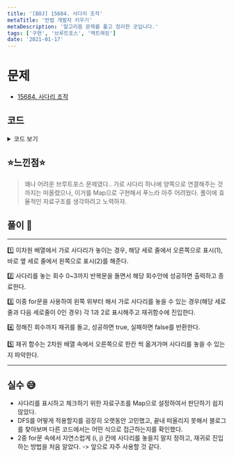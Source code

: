 ```yaml
---
title: '[BOJ] 15684. 사다리 조작'
metaTitle: '만렙 개발자 키우기'
metaDescription: '알고리즘 문제를 풀고 정리한 곳입니다.'
tags: ['구현', '브루트포스', '백트래킹']
date: '2021-01-17'
---
```


# 문제

- [15684. 사다리 조작](https://www.acmicpc.net/problem/15684)

## 코드

<details><summary> 코드 보기 </summary>

```java
import java.io.BufferedReader;
import java.io.IOException;
import java.io.InputStreamReader;
import java.util.*;

public class Q15684 {
    static int n, m ,h;
    static int ladder[][];
    public static void main(String[] args) throws IOException {
        init();
        solution();
    }

    private static void solution() {
        for (int i = 0; i <= 3; i++) {
            if(dfs(1, 0, i))
            {
                System.out.println(i);
                return;
            }
        }
        System.out.println(-1);
    }

    private static boolean dfs(int level, int cnt, int maxCnt) {
        if(cnt == maxCnt){
            if(check()) return true;
            else return false;
        }

        for (int i = level; i <= h; i++) {
            for (int j = 1; j < n ; j++) {
                if(ladder[i][j] == 0 && ladder[i][j + 1]==0){
                    ladder[i][j] = 1;
                    ladder[i][j+1] = 2;
                    if(dfs(i, cnt + 1, maxCnt))
                        return true;
                    ladder[i][j] = ladder[i][j+1] = 0;
                }
            }
        }
        return false;
    }

    private static boolean check() {
        for (int i = 1; i <= n; i++) {
            int y = i;
            for (int x = 1; x <= h; x++) {
                if(ladder[x][y] == 1) y += 1;
                else if(ladder[x][y] == 2) y -= 1;
            }
            if(y != i) return false;
        }
        return true;
    }

    private static void init() throws IOException {
        BufferedReader br = new BufferedReader(new InputStreamReader(System.in));
        StringTokenizer st = new StringTokenizer(br.readLine());
        n = Integer.parseInt(st.nextToken());
        m = Integer.parseInt(st.nextToken());
        h = Integer.parseInt(st.nextToken());
        ladder = new int[h + 1][n + 1];

        for (int i = 0; i < h + 1; i++)
            Arrays.fill(ladder[i], 0);

        for (int i = 0; i < m; i++) {
            st = new StringTokenizer(br.readLine());
            int h = Integer.parseInt(st.nextToken());
            int v = Integer.parseInt(st.nextToken());
            ladder[h][v] = 1; // right
            ladder[h][v+1] = 2; // left
        }
    }
}
```

</details>

## ⭐️느낀점⭐️

> 꽤나 어려운 브루트포스 문제였다.. 가로 사다리 하나에 양쪽으로 연결해주는 것까지는 떠올렸으나, 이거를 Map으로 구현해서 푸느라 아주 어려웠다. 풀이에 효율적인 자료구조를 생각하려고 노력하자.

## 풀이 📣

<hr/>
1️⃣ 이차원 배열에서 가로 사다리가 놓이는 경우, 해당 세로 줄에서 오른쪽으로 표시(1), 바로 옆 세로 줄에서 왼쪽으로 표시(2)를 해준다. <br/>

2️⃣ 사다리를 놓는 회수 0~3까지 반복문을 돌면서 해당 회수안에 성공하면 출력하고 종료한다. <br/>

3️⃣ 이중 for문을 사용하여 왼쪽 위부터 해서 가로 사다리를 놓을 수 있는 경우(해당 세로줄과 다음 세로줄이 0인 경우) 각 1과 2로 표시해주고 재귀함수에 진입한다. <br/>

4️⃣ 정해진 회수까지 재귀를 돌고, 성공하면 true, 실패하면 false를 반환한다. <br/>

5️⃣ 재귀 함수는 2차원 배열 속에서 오른쪽으로 한칸 씩 옮겨가며 사다리를 놓을 수 있는지 파악한다. <br/>

<hr/>

## 실수 😅

- 사다리를 표시하고 체크하기 위한 자료구조를 Map으로 설정하여서 판단하기 쉽지 않았다.
- DFS를 어떻게 적용할지를 굉장히 오랫동안 고민했고, 끝내 떠올리지 못해서 블로그를 찾아보며 다른 코드에서는 어떤 식으로 접근하는지를 확인했다.
- 2중 for문 속에서 자연스럽게 (i, j) 칸에 사다리를 놓을지 말지 정하고, 재귀로 진입하는 방법을 처음 알았다. -> 앞으로 자주 사용할 것 같다.
